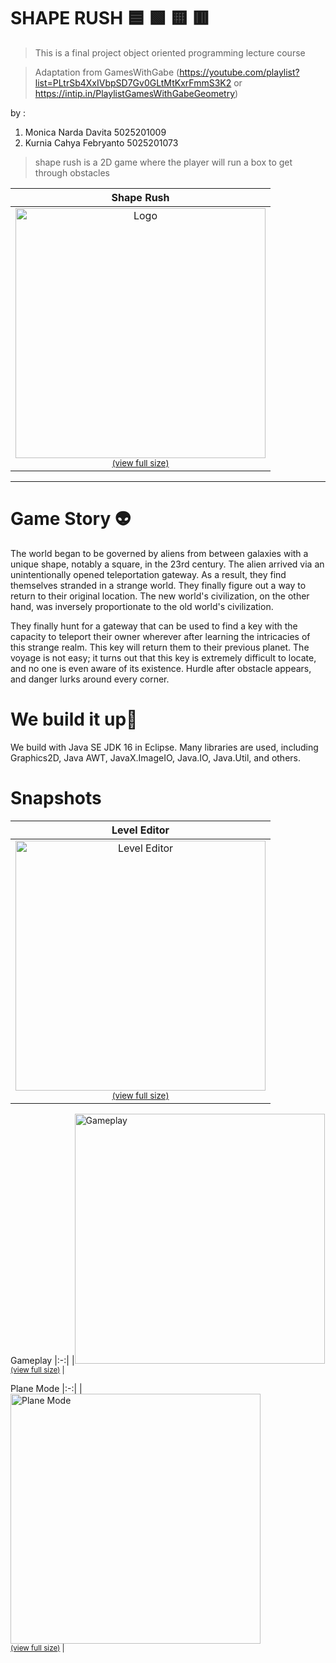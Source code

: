 # SHAPE RUSH 🟦 🟩 🟨 🟥

> This is a final project object oriented programming lecture course

> Adaptation from GamesWithGabe (https://youtube.com/playlist?list=PLtrSb4XxIVbpSD7Gv0GLtMtKxrFmmS3K2 or https://intip.in/PlaylistGamesWithGabeGeometry)

by :

1. Monica Narda Davita 5025201009
2. Kurnia Cahya Febryanto 5025201073

> shape rush is a 2D game where the player will run a box to get through obstacles

|                                                                                                                                                                                                 Shape Rush                                                                                                                                                                                                  |
| :---------------------------------------------------------------------------------------------------------------------------------------------------------------------------------------------------------------------------------------------------------------------------------------------------------------------------------------------------------------------------------------------------------: |
| <a href="https://user-images.githubusercontent.com/70510279/145346326-f28cd028-19ef-4171-a8fd-b3bad44fecae.png"><img src="https://user-images.githubusercontent.com/70510279/145346326-f28cd028-19ef-4171-a8fd-b3bad44fecae.png" alt="Logo" width="400"></a><br /><sup><a href="https://user-images.githubusercontent.com/70510279/145346326-f28cd028-19ef-4171-a8fd-b3bad44fecae.png">(view full size)</a> |

<hr/>

# Game Story 👽

The world began to be governed by aliens from between galaxies with a unique shape, notably a square, in the 23rd century. The alien arrived via an unintentionally opened teleportation gateway. As a result, they find themselves stranded in a strange world. They finally figure out a way to return to their original location. The new world's civilization, on the other hand, was inversely proportionate to the old world's civilization.

They finally hunt for a gateway that can be used to find a key with the capacity to teleport their owner wherever after learning the intricacies of this strange realm. This key will return them to their previous planet. The voyage is not easy; it turns out that this key is extremely difficult to locate, and no one is even aware of its existence. Hurdle after obstacle appears, and danger lurks around every corner.

# We build it up🔧

We build with Java SE JDK 16 in Eclipse. Many libraries are used, including Graphics2D, Java AWT, JavaX.ImageIO, Java.IO, Java.Util, and others.

# Snapshots

|                                                                                                                                                                                                    Level Editor                                                                                                                                                                                                     |
| :-----------------------------------------------------------------------------------------------------------------------------------------------------------------------------------------------------------------------------------------------------------------------------------------------------------------------------------------------------------------------------------------------------------------: |
| <a href="https://user-images.githubusercontent.com/70510279/145348086-f369d178-33f5-450f-a654-6035a7403e00.png"><img src="https://user-images.githubusercontent.com/70510279/145348086-f369d178-33f5-450f-a654-6035a7403e00.png" alt="Level Editor" width="400"></a><br /><sup><a href="https://user-images.githubusercontent.com/70510279/145348086-f369d178-33f5-450f-a654-6035a7403e00.png">(view full size)</a> |

Gameplay
|:-:|
|<a href="https://user-images.githubusercontent.com/70510279/145348262-48ff2be5-620e-41e5-9a56-dcd5406e6d93.png"><img src="https://user-images.githubusercontent.com/70510279/145348262-48ff2be5-620e-41e5-9a56-dcd5406e6d93.png" alt="Gameplay" width="400"></a><br /><sup><a href="https://user-images.githubusercontent.com/70510279/145348262-48ff2be5-620e-41e5-9a56-dcd5406e6d93.png">(view full size)</a> |

Plane Mode
|:-:|
|<a href="https://user-images.githubusercontent.com/70510279/145348373-a88d80fe-0740-4953-b33e-a9cd00e6695f.png"><img src="https://user-images.githubusercontent.com/70510279/145348373-a88d80fe-0740-4953-b33e-a9cd00e6695f.png" alt="Plane Mode" width="400"></a><br /><sup><a href="https://user-images.githubusercontent.com/70510279/145348373-a88d80fe-0740-4953-b33e-a9cd00e6695f.png">(view full size)</a> |
